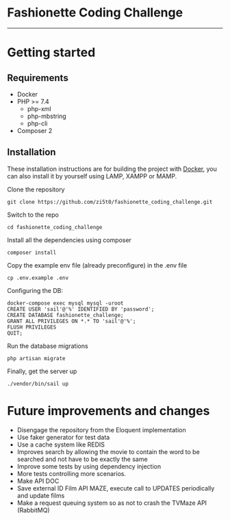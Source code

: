 # Fashionette Coding Challenge

----------

# Getting started

## Requirements
- Docker
- PHP >= 7.4
  - php-xml
  - php-mbstring
  - php-cli
- Composer 2
## Installation


These installation instructions are for building the project with [Docker](#docker), you can also install it by yourself using LAMP, XAMPP or MAMP. 

Clone the repository

    git clone https://github.com/zi5t0/fashionette_coding_challenge.git
    
Switch to the repo

    cd fashionette_coding_challenge
    
Install all the dependencies using composer

    composer install
    

Copy the example env file (already preconfigure) in the .env file

    cp .env.example .env

Configuring the DB:

    docker-compose exec mysql mysql -uroot
    CREATE USER 'sail'@'%' IDENTIFIED BY 'password';
    CREATE DATABASE fashionette_challenge;
    GRANT ALL PRIVILEGES ON *.* TO 'sail'@'%';
    FLUSH PRIVILEGES
    QUIT;

Run the database migrations

    php artisan migrate
    
Finally, get the server up

    ./vendor/bin/sail up
    

# Future improvements and changes
- Disengage the repository from the Eloquent implementation
- Use faker generator for test data
- Use a cache system like REDIS
- Improves search by allowing the movie to contain the word to be searched and not have to be exactly the same
- Improve some tests by using dependency injection
- More tests controlling more scenarios.
- Make API DOC
- Save external ID Film API MAZE, execute call to UPDATES periodically and update films
- Make a request queuing system so as not to crash the TVMaze API (RabbitMQ)
